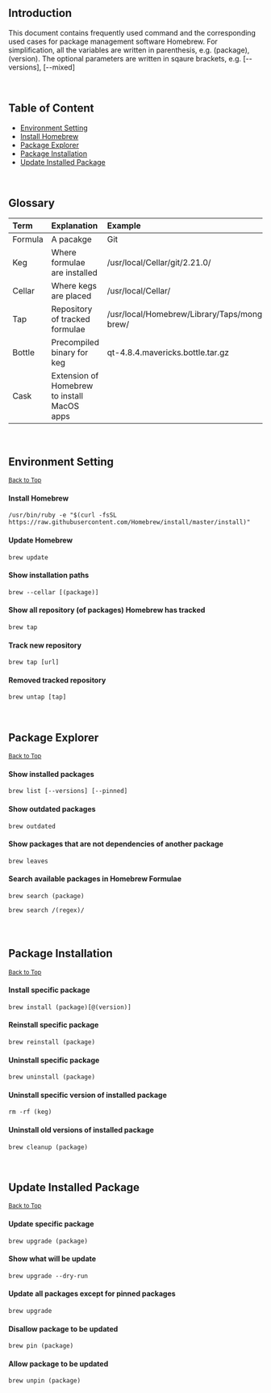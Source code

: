 ## Introduction
This document contains frequently used command and the corresponding used cases for package management software Homebrew. For simplification, all the variables are written in parenthesis, e.g. (package), (version). The optional parameters are written in sqaure brackets, e.g. [--versions], [--mixed]

&nbsp;
## Table of Content
* [Environment Setting](#environment-setting)
* [Install Homebrew](#install-homebrew)
* [Package Explorer](#package-explorer)
* [Package Installation](#package-installation)
* [Update Installed Package](#update-installed-package)

&nbsp;
## Glossary
|Term|Explanation|Example|
|:---|:---|:---|
|Formula|A pacakge|Git|
|Keg|Where formulae are installed|/usr/local/Cellar/git/2.21.0/|
|Cellar|Where kegs are placed |/usr/local/Cellar/|
|Tap|Repository of tracked formulae |/usr/local/Homebrew/Library/Taps/mongodb/homebrew-brew/|
|Bottle|Precompiled binary for keg|qt-4.8.4.mavericks.bottle.tar.gz|
|Cask|Extension of Homebrew to install MacOS apps||

&nbsp;
## Environment Setting
<sub>[Back to Top](#introduction)</sub>
#### Install Homebrew
```
/usr/bin/ruby -e "$(curl -fsSL https://raw.githubusercontent.com/Homebrew/install/master/install)"
```
#### Update Homebrew
```
brew update
```
#### Show installation paths
```
brew --cellar [(package)]
```
#### Show all repository (of packages) Homebrew has tracked
```
brew tap
```
#### Track new repository
```
brew tap [url]
```
#### Removed tracked repository
```
brew untap [tap]
```

&nbsp;
## Package Explorer
<sub>[Back to Top](#introduction)</sub>
#### Show installed packages
```
brew list [--versions] [--pinned]
```
#### Show outdated packages
```
brew outdated
```
#### Show packages that are not dependencies of another package
```
brew leaves
```
#### Search available packages in Homebrew Formulae
```
brew search (package)
```
```
brew search /(regex)/
```
#### 

&nbsp;
## Package Installation
<sub>[Back to Top](#introduction)</sub>
#### Install specific package
```
brew install (package)[@(version)]
```
#### Reinstall specific package
```
brew reinstall (package)
```
#### Uninstall specific package
```
brew uninstall (package)
```
#### Uninstall specific version of installed package
```
rm -rf (keg)
```
#### Uninstall old versions of installed package
```
brew cleanup (package)
```
&nbsp;
## Update Installed Package
<sub>[Back to Top](#introduction)</sub>
#### Update specific package
```
brew upgrade (package)
```
#### Show what will be update
```
brew upgrade --dry-run
```
#### Update all packages except for pinned packages
```
brew upgrade
```
#### Disallow package to be updated
```
brew pin (package)
```
#### Allow package to be updated
```
brew unpin (package)
```
